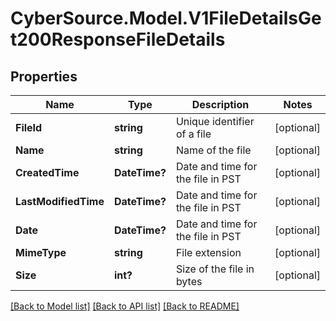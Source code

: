 # CyberSource.Model.V1FileDetailsGet200ResponseFileDetails
## Properties

Name | Type | Description | Notes
------------ | ------------- | ------------- | -------------
**FileId** | **string** | Unique identifier of a file | [optional] 
**Name** | **string** | Name of the file | [optional] 
**CreatedTime** | **DateTime?** | Date and time for the file in PST | [optional] 
**LastModifiedTime** | **DateTime?** | Date and time for the file in PST | [optional] 
**Date** | **DateTime?** | Date and time for the file in PST | [optional] 
**MimeType** | **string** | File extension | [optional] 
**Size** | **int?** | Size of the file in bytes | [optional] 

[[Back to Model list]](../README.md#documentation-for-models) [[Back to API list]](../README.md#documentation-for-api-endpoints) [[Back to README]](../README.md)


